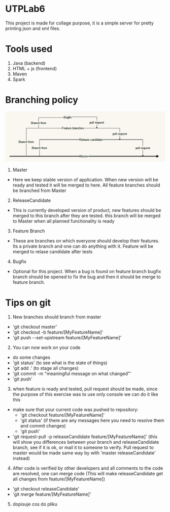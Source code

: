 # UTPLab6

This project is made for collage purpose, it is a simple server for pretty printing json and xml files.

# Tools used

1. Java (backend)
1. HTML + js (frontend)
1. Maven
1. Spark

# Branching policy

![alt text](https://github.com/tom356/UTPLab6/raw/master/docs/branching_policy.png "Logo Title Text 1")

1. Master
  - Here we keep stable version of application. When new version will be ready and tested it will be merged to here. All feature branches should be branched from Master
2. ReleaseCandidate
  - This is currently developed version of product, new features should be merged to this branch after they are tested. this branch will be merged to Master when all planned functionality is ready
3. Feature Branch
  - These are branches on which everyone should develop their features. Its a private branch and one can do anything with it. Feature will be merged to relase candidate after tests
4. Bugfix
  - Optional for this project. When a bug is found on feature branch bugfix branch should be opened to fix the bug and then it should be merge to feature branch.

# Tips on git
1. New branches should branch from master

  - 'git checkout master'
  - 'git checkout -b feature/[MyFeatureName]'
  - 'git push --set-upstream feature/[MyFeatureName]'

2. You can now work on your code

  - do some changes
  - 'git status' (to see what is the state of things) 
  - 'git add .' (to stage all changes)
  - 'git commit -m "meaningful message on what changed"'
  - 'git push'

3. when feature is ready and tested, pull request should be made, since the purpose of this exercise was to use only console we can do it like this

  - make sure that your current code was pushed to repository:
    - 'git checkout feature/[MyFeatureName]'
    - 'git status' (if there are any messages here you need to resolve them and commit changes)
    - 'git push'
  - 'git request-pull -p releaseCandidate feature/[MyFeatureName]' (this will show you differences between your branch and releaseCandidate branch, see if it is ok, or mail it to someone to verify. Pull request to master would be made same way by with 'master releaseCandidate' instead)

4. After code is verified by other developers and all comments to the code are resolved, one can merge code (This will make releaseCandidate get all changes from feature/[MyFeatureName])

 - 'git checkout releaseCandidate'
 - 'git merge feature/[MyFeatureName]'
5. dopisuje cos do pliku
